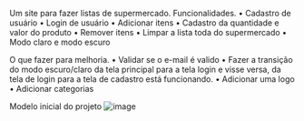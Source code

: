 Um site para fazer listas de supermercado.
Funcionalidades.
•	Cadastro de usuário
•	Login de usuário
•	Adicionar itens
•	Cadastro da quantidade e valor do produto
•	Remover itens
•	Limpar a lista toda do supermercado
•	Modo claro e modo escuro

O que fazer para melhoria.
•	Validar se o e-mail é valido
•	Fazer a transição do modo escuro/claro da tela principal para a tela login e visse versa, da tela de login para a tela de cadastro está funcionando.
•	Adicionar uma logo
•	Adicionar categorias

Modelo inicial do projeto
![image](https://github.com/user-attachments/assets/19232973-c5d0-448f-af5b-c70387d42338)
